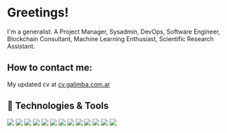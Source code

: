 
# Greetings!

I'm a generalist. A Project Manager, Sysadmin, DevOps, Software Engineer, Blockchain Consultant, Machine Learning Enthusiast, Scientific Research Assistant.

## How to contact me:

My updated cv at [cv.galimba.com.ar](https://www.linkedin.com/in/galimba/)

## 🔧 Technologies & Tools
![](https://img.shields.io/badge/OS-Linux-green?style=flat&logo=linux&logoColor=white&color=2bbc8a)
![](https://img.shields.io/badge/Editor-VSCode-green?style=flat&logo=intellij-idea&logoColor=white&color=2bbc8a)
![](https://img.shields.io/badge/Code-Python-informational?style=flat&logo=python&logoColor=white&color=2bbc8a)
![](https://img.shields.io/badge/Code-C++-informational?style=flat&logo=javascript&logoColor=white&color=2bbc8a)
![](https://img.shields.io/badge/Code-Make-informational?style=flat&logo=cmake&logoColor=white&color=2bbc8a)
![](https://img.shields.io/badge/Code-LaTeX-informational?style=flat&logo=vue.js&logoColor=white&color=2bbc8a)
![](https://img.shields.io/badge/Shell-Bash-informational?style=flat&logo=gnu-bash&logoColor=white&color=2bbc8a)
![](https://img.shields.io/badge/Tools-PostgreSQL-informational?style=flat&logo=postgresql&logoColor=white&color=2bbc8a)
![](https://img.shields.io/badge/Tools-Docker-informational?style=flat&logo=docker&logoColor=white&color=2bbc8a)
![](https://img.shields.io/badge/Tools-Kubernetes-informational?style=flat&logo=kubernetes&logoColor=white&color=2bbc8a)
![](https://img.shields.io/badge/Tools-Pandas-informational?style=flat&logo=red-hat-open-shift&logoColor=white&color=2bbc8a)
![](https://img.shields.io/badge/Cloud-GCP-blue?style=flat&logo=digitalocean&logoColor=white&color=2bbc8a)
![](https://img.shields.io/badge/Cloud-AWS-blue?style=flat&logo=digitalocean&logoColor=white&color=2bbc8a)

